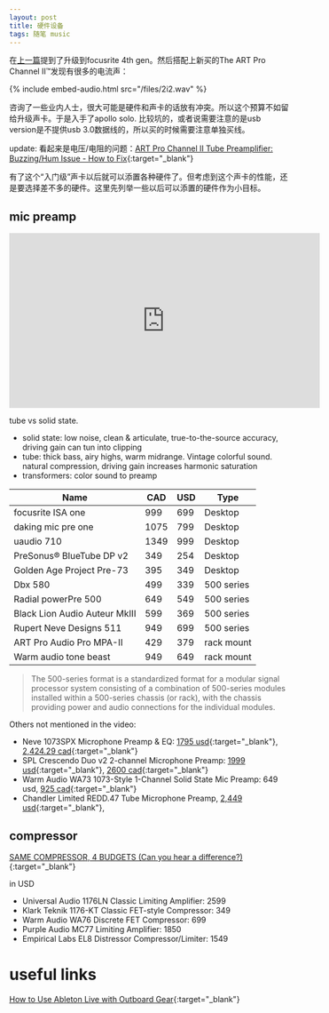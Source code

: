 ```yaml
---
layout: post
title: 硬件设备
tags: 随笔 music
---
```

在[上一篇](/gears.html)提到了升级到focusrite 4th gen。然后搭配上新买的The ART Pro Channel II™发现有很多的电流声：

{% include embed-audio.html src="/files/2i2.wav" %}

咨询了一些业内人士，很大可能是硬件和声卡的话放有冲突。所以这个预算不如留给升级声卡。于是入手了apollo solo. 比较坑的，或者说需要注意的是usb version是不提供usb 3.0数据线的，所以买的时候需要注意单独买线。

update: 看起来是电压/电阻的问题：[ART Pro Channel II Tube Preamplifier: Buzzing/Hum Issue - How to Fix](https://www.youtube.com/watch?v=-rZ_wf1NUE8){:target="_blank"}

有了这个“入门级”声卡以后就可以添置各种硬件了。但考虑到这个声卡的性能，还是要选择差不多的硬件。这里先列举一些以后可以添置的硬件作为小目标。

## mic preamp

<iframe width="560" height="315" src="https://www.youtube.com/embed/NN2X0mGxeho?si=dfxUKpxMPrwmh2nz" title="YouTube video player" frameborder="0" allow="accelerometer; autoplay; clipboard-write; encrypted-media; gyroscope; picture-in-picture; web-share" allowfullscreen></iframe>

tube vs solid state.
- solid state: low noise, clean & articulate, true-to-the-source accuracy, driving gain can tun into clipping
- tube: thick bass, airy highs, warm midrange. Vintage colorful sound. natural compression, driving gain increases harmonic saturation
- transformers: color sound to preamp

| Name | CAD | USD | Type |
| -------- | ------- | --- | --- |
| focusrite ISA one | 999 | 699 | Desktop |
| daking mic pre one | 1075 | 799 | Desktop |
| uaudio 710 | 1349 | 999 | Desktop |
| PreSonus® BlueTube DP v2 | 349 | 254 | Desktop |
| Golden Age Project Pre-73 | 395 | 349 | Desktop | 
| Dbx 580 | 499 | 339 | 500 series | 
| Radial powerPre 500 |  649  | 549 | 500 series | 
| Black Lion Audio Auteur MkIII | 599 | 369 | 500 series | 
| Rupert Neve Designs 511 | 949 | 699 | 500 series |
| ART Pro Audio Pro MPA-II | 429 | 379 | rack mount |
| Warm audio tone beast | 949 | 649  | rack mount |

> The 500-series format is a standardized format for a modular signal processor system consisting of a combination of 500-series modules installed within a 500-series chassis (or rack), with the chassis providing power and audio connections for the individual modules.

Others not mentioned in the video:
- Neve 1073SPX Microphone Preamp & EQ: [1795 usd](https://www.sweetwater.com/store/detail/1073SPX--ams-neve-1073spx-microphone-preamp-and-eq){:target="_blank"}, [2,424.29 cad](https://reverb.com/ca/item/6906938-neve-1073spx){:target="_blank"}
- SPL Crescendo Duo v2 2-channel Microphone Preamp: [1999 usd](https://www.sweetwater.com/store/detail/CrescendoDuoV2--spl-crescendo-duo-v2-2-channel-microphone-preamp){:target="_blank"}, [2600 cad](https://reverb.com/ca/item/73113613-spl-crescendo-duo-v2){:target="_blank"}
- Warm Audio WA73 1073-Style 1-Channel Solid State Mic Preamp: 649 usd, [925 cad](https://www.long-mcquade.com/96797/Pro-Audio---Recording/Mic-Preamps---DI-Boxes/Warm-Audio/WA73-1073-Style-1-Channel-Solid-State-Mic-Preamp.htm){:target="_blank"}
- Chandler Limited REDD.47 Tube Microphone Preamp, [2,449 usd](https://www.sweetwater.com/store/detail/Redd47--chandler-limited-redd47){:target="_blank"}, 


## compressor
[SAME COMPRESSOR, 4 BUDGETS (Can you hear a difference?)](https://www.youtube.com/watch?v=eHqVD8A4ldk){:target="_blank"}

in USD
- Universal Audio 1176LN Classic Limiting Amplifier: 2599
- Klark Teknik 1176-KT Classic FET-style Compressor: 349
- Warm Audio WA76 Discrete FET Compressor: 699
- Purple Audio MC77 Limiting Amplifier: 1850
- Empirical Labs EL8 Distressor Compressor/Limiter: 1549


# useful links

[How to Use Ableton Live with Outboard Gear](https://www.youtube.com/watch?v=I7PCJYTGpoQ){:target="_blank"}